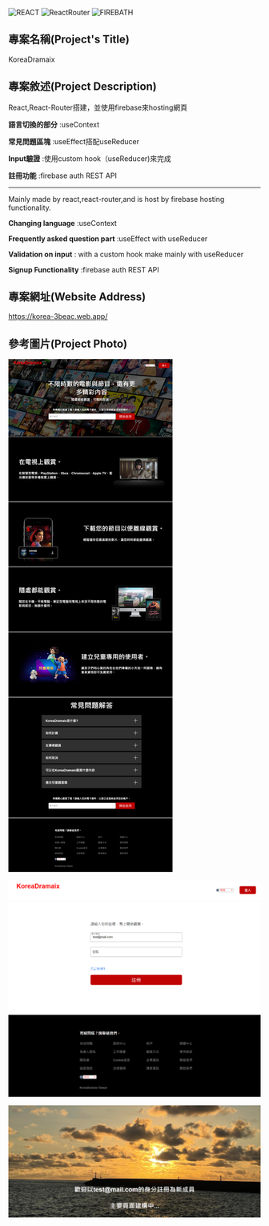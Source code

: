 ![REACT](https://img.shields.io/badge/-React%5E18.0.0-blue)
![ReactRouter](https://img.shields.io/badge/-React--router%5E6.3.0-ff69b4)
![FIREBATH](https://img.shields.io/badge/-FirebaseAuthRESTAPI-RED)


## 專案名稱(Project's Title)

KoreaDramaix

## 專案敘述(Project Description)


React,React-Router搭建，並使用firebase來hosting網頁<br>

**語言切換的部分** :useContext<br>

**常見問題區塊** :useEffect搭配useReducer<br>

**Input驗證** :使用custom hook（useReducer)來完成<br>

**註冊功能** :firebase auth REST API

---

Mainly made by react,react-router,and is host by firebase hosting functionality.<br>

**Changing language** :useContext<br>

**Frequently asked question part** :useEffect with useReducer<br>

**Validation on input** : with a custom hook make mainly with useReducer<br>

**Signup Functionality** :firebase auth REST API


## 專案網址(Website Address)

https://korea-3beac.web.app/


## 參考圖片(Project Photo)

![PROJECT PHOTO](https://github.com/Razieldu/KoreaDramaix/raw/main/projectPhoto/korea-3beac.web.app1.png)

![PROJECT PHOTO](https://github.com/Razieldu/KoreaDramaix/raw/main/projectPhoto/korea-3beac.web.app2.png)

![PROJECT PHOTO](https://github.com/Razieldu/KoreaDramaix/raw/main/projectPhoto/korea-3beac.web.app3.png)


<!-- ## 參考視頻(Project Video)

待補 -->